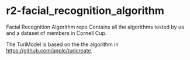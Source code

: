 # r2-facial_recognition_algorithm
Facial Recognition Algorithm repo
Contains all the algorithms tested by us and a dataset of members in Cornell Cup.

The TuriModel is based on the the algorithm in  https://github.com/apple/turicreate.
